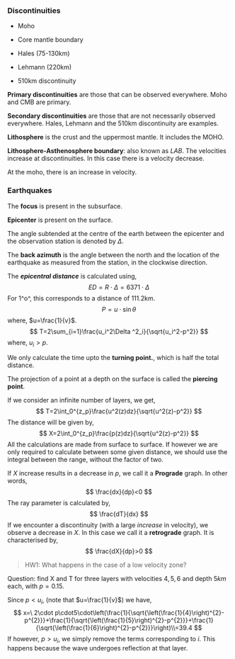 ### Discontinuities

- Moho 
- Core mantle boundary 

- Hales (75-130km)

- Lehmann (220km)

- 510km discontinuity

__Primary discontinuities__ are those that can be observed everywhere. Moho and CMB are primary. 

__Secondary discontinuities__ are those that are not necessarily observed everywhere. Hales, Lehmann and the 510km discontinuity are examples. 

__Lithosphere__ is the crust and the uppermost mantle. It includes the MOHO. 

__Lithosphere-Asthenosphere boundary__: also known as _LAB_. The velocities increase at discontinuities. In this case there is a velocity decrease. 

At the moho, there is an increase in velocity. 

### Earthquakes

The **focus** is present in the subsurface.

**Epicenter** is present on the surface.

The angle subtended at the centre of the earth between the epicenter and the observation station is denoted by $\Delta$. 

The __back azimuth__ is the angle between the north and the location of the earthquake as measured from the station, in the clockwise direction. 

The **_epicentral distance_** is calculated using, 
$$
ED=R\cdot \Delta
=6371\cdot\Delta
$$
For 1^o^, this corresponds to a distance of $111.2\text{km}$. 
$$
P=u\cdot\sin\theta
$$
where, $u=\frac{1}{v}$. 
$$
T=2\sum_{i=1}\frac{u_i^2\Delta ^2_i}{\sqrt{u_i^2-p^2}}
$$
where, $u_i>p$. 

We only calculate the time upto the __turning point.__, which is half the total distance. 

The projection of a point at a depth on the surface is called the  __piercing point__.

If we consider an infinite number of layers, we get,
$$
T=2\int_0^{z_p}\frac{u^2(z)dz}{\sqrt{u^2(z)-p^2}}
$$
The distance will be given by, 
$$
X=2\int_0^{z_p}\frac{p(z)dz}{\sqrt{u^2(z)-p^2}}
$$
All the calculations are made from surface to surface. If however we are only required to calculate between some given distance, we should use the integral between the range, without the factor of two. 

If $X$ increase results in a decrease in $p$, we call it a __Prograde__ graph. In other words,
$$
\frac{dx}{dp}<0
$$
The ray parameter is calculated by, 
$$
\frac{dT}{dx}
$$
If we encounter a discontinuity (with a large *increase* in velocity), we observe a decrease in $X$. In this case we call it a __retrograde__ graph. It is characterised by,
$$
\frac{dX}{dp}>0
$$

> HW1: What happens in the case of a low velocity zone?

Question: find X and T for three layers with velocities $4,5,6$ and depth $5km$ each, with $p=0.15$. 

Since $p<u_i$, (note that $u=\frac{1}{v}$) we have,
$$
x=\ 2\cdot p\cdot5\cdot\left(\frac{1}{\sqrt{\left(\frac{1}{4}\right)^{2}-p^{2}}}+\frac{1}{\sqrt{\left(\frac{1}{5}\right)^{2}-p^{2}}}+\frac{1}{\sqrt{\left(\frac{1}{6}\right)^{2}-p^{2}}}\right)\\=39.4
$$
If however, $p>u_i$, we simply remove the terms corresponding to $i$. This happens because the wave undergoes reflection at that layer.



